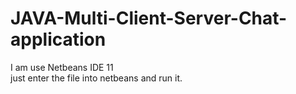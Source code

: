 # JAVA-Multi-Client-Server-Chat-application
I am use Netbeans IDE 11
 <br> just enter the file into netbeans and run it. </br>
